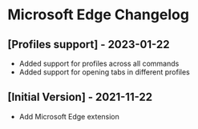 # Microsoft Edge Changelog

## [Profiles support] - 2023-01-22

- Added support for profiles across all commands
- Added support for opening tabs in different profiles

## [Initial Version] - 2021-11-22

- Add Microsoft Edge extension